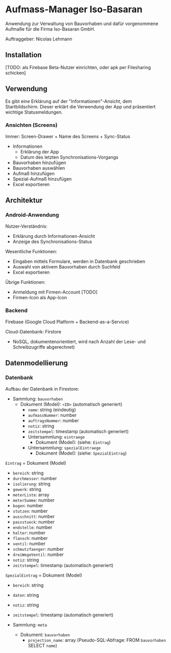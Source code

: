 # Aufmass-Manager Iso-Basaran

Anwendung zur Verwaltung von Bauvorhaben und dafür vorgenommene Aufmaße für die Firma Iso-Basaran GmbH.

Auftraggeber: Nicolas Lehmann

## Installation

[TODO: als Firebase Beta-Nutzer einrichten, oder apk per Filesharing schicken]

## Verwendung

Es gibt eine Erklärung auf der "Informationen"-Ansicht, dem Startbildschirm.
Dieser erklärt die Verwendung der App und präsentiert wichtige Statusmeldungen.

### Ansichten (Screens)

Immer: Screen-Drawer + Name des Screens + Sync-Status 

* Informationen
  * Erklärung der App
  * Datum des letzten Synchronisations-Vorgangs
* Bauvorhaben hinzufügen
* Bauvorhaben auswählen
* Aufmaß hinzufügen
* Spezial-Aufmaß hinzufügen
* Excel exportieren

## Architektur

### Android-Anwendung

Nutzer-Verständnis:
* Erklärung durch Informationen-Ansicht
* Anzeige des Synchronisations-Status
  
Wesentliche Funktionen:
* Eingaben mittels Formulare, werden in Datenbank geschrieben
* Auswahl von aktivem Bauvorhaben durch Suchfeld
* Excel exportieren

Übrige Funktionen:
* Anmeldung mit Firmen-Account [TODO]
* Firmen-Icon als App-Icon

### Backend

Firebase (Google Cloud Platform  + Backend-as-a-Service)

Cloud-Datenbank: Firstore 
* NoSQL, dokumentenorientiert, wird nach Anzahl der Lese- und Schreibzugriffe abgerechnet)

## Datenmodellierung

### Datenbank

Aufbau der Datenbank in Firestore:

* Sammlung: `bauvorhaben`
  * Dokument (Model): `<ID>` (automatisch generiert)
    * `name`: string (eindeutig)
    * `aufmassNummer`: number
    * `auftragsNummer`: number
    * `notiz`: string
    * `zeitstempel`: timestamp (automatisch generiert)
    * Untersammlung: `eintraege` 
      * Dokument (Model):  (siehe: `Eintrag`)
    * Untersammlung: `spezialEintraege` 
      * Dokument (Model):  (siehe: `SpezialEintrag`)

`Eintrag` = Dokument (Model)
  * `bereich`: string
  * `durchmesser`: number
  * `isolierung`: string
  * `gewerk`: string
  * `meterListe`: array<number>
  * `meterSumme`: number
  * `bogen`: number
  * `stutzen`: number
  * `ausschnitt`: number
  * `passstueck`: number
  * `endstelle`: number
  * `halter`: number
  * `flansch`: number
  * `ventil`: number
  * `schmutzfaenger`: number
  * `dreiWegeVentil`: number
  * `notiz`: string
  * `zeitstempel`: timestamp (automatisch generiert)

`SpezialEintrag` = Dokument (Model)
  * `bereich`: string
  * `daten`: string
  * `notiz`: string
  * `zeitstempel`: timestamp (automatisch generiert)

* Sammlung: `meta`
  * Dokument: `bauvorhaben`
    * `projection_name`: array<string> (Pseudo-SQL-Abfrage: FROM `bauvorhaben` SELECT `name`)